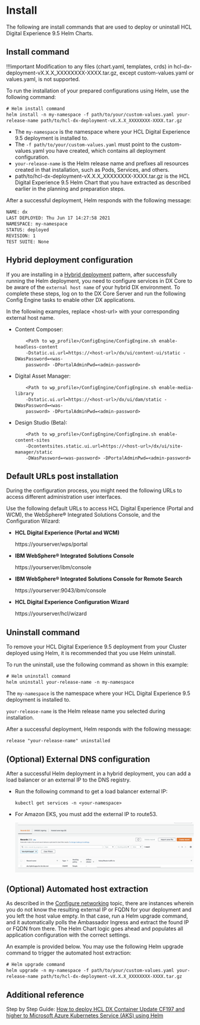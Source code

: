 # Install

The following are install commands that are used to deploy or uninstall HCL Digital Experience 9.5 Helm Charts.

## Install command

!!!important
    Modification to any files \(chart.yaml, templates, crds\) in hcl-dx-deployment-vX.X.X\_XXXXXXXX-XXXX.tar.gz, except custom-values.yaml or values.yaml, is not supported.

To run the installation of your prepared configurations using Helm, use the following command:

```
# Helm install command
helm install -n my-namespace -f path/to/your/custom-values.yaml your-release-name path/to/hcl-dx-deployment-vX.X.X_XXXXXXXX-XXXX.tar.gz
```

-   The `my-namespace` is the namespace where your HCL Digital Experience 9.5 deployment is installed to.
-   The `-f path/to/your/custom-values.yaml` must point to the custom-values.yaml you have created, which contains all deployment configuration.
-   `your-release-name` is the Helm release name and prefixes all resources created in that installation, such as Pods, Services, and others.
-   path/to/hcl-dx-deployment-vX.X.X\_XXXXXXXX-XXXX.tar.gz is the HCL Digital Experience 9.5 Helm Chart that you have extracted as described earlier in the planning and preparation steps.

After a successful deployment, Helm responds with the following message:

```
NAME: dx
LAST DEPLOYED: Thu Jun 17 14:27:58 2021
NAMESPACE: my-namespace
STATUS: deployed
REVISION: 1
TEST SUITE: None
```

## Hybrid deployment configuration

If you are installing in a [Hybrid deployment](hybrid_deployment_helm.md) pattern, after successfully running the Helm deployment, you need to configure services in DX Core to be aware of the `external host name` of your hybrid DX environment. To complete these steps, log on to the DX Core Server and run the following Config Engine tasks to enable other DX applications.

In the following examples, replace <host-url\> with your corresponding external host name.

-   Content Composer:

    ```
        <Path to wp_profile>/ConfigEngine/ConfigEngine.sh enable-headless-content 
        -Dstatic.ui.url=https://<host-url>/dx/ui/content-ui/static -DWasPassword=<was-
        password> -DPortalAdminPwd=<admin-password>
    ```

-   Digital Asset Manager:

    ```
        <Path to wp_profile>/ConfigEngine/ConfigEngine.sh enable-media-library 
        -Dstatic.ui.url=https://<host-url>/dx/ui/dam/static -DWasPassword=<was-
        password> -DPortalAdminPwd=<admin-password>
    ```

-   Design Studio \(Beta\):

    ```
        <Path to wp_profile>/ConfigEngine/ConfigEngine.sh enable-content-sites 
        -Dcontentsites.static.ui.url=https://<host-url>/dx/ui/site-manager/static 
        -DWasPassword=<was-password> -DPortalAdminPwd=<admin-password>
    ```


## Default URLs post installation

During the configuration process, you might need the following URLs to access different administration user interfaces.

Use the following default URLs to access HCL Digital Experience \(Portal and WCM\), the WebSphere® Integrated Solutions Console, and the Configuration Wizard:

-   **HCL Digital Experience \(Portal and WCM\)**

    https://yourserver/wps/portal

-   **IBM WebSphere® Integrated Solutions Console**

    https://yourserver/ibm/console

-   **IBM WebSphere® Integrated Solutions Console for Remote Search**

    https://yourserver:9043/ibm/console

-   **HCL Digital Experience Configuration Wizard**

    https://yourserver/hcl/wizard


## Uninstall command

To remove your HCL Digital Experience 9.5 deployment from your Cluster deployed using Helm, it is recommended that you use Helm uninstall.

To run the uninstall, use the following command as shown in this example:

```
# Helm uninstall command
helm uninstall your-release-name -n my-namespace
```

The `my-namespace` is the namespace where your HCL Digital Experience 9.5 deployment is installed to. 

`your-release-name` is the Helm release name you selected during installation.

After a successful deployment, Helm responds with the following message:

```
release "your-release-name" uninstalled
```

## \(Optional\) External DNS configuration

After a successful Helm deployment in a hybrid deployment, you can add a load balancer or an external IP to the DNS registry.

-   Run the following command to get a load balancer external IP:

    ```
    kubectl get services -n <your-namespace>
    ```

-   For Amazon EKS, you must add the external IP to route53.

    ![Sample configuration for Amazon EKS](../../../images/helm_dns_eks_host_override_route.png)


## \(Optional\) Automated host extraction

As described in the [Configure networking](/preparation/prepare_configure_networking.md) topic, there are instances wherein you do not know the resulting external IP or FQDN for your deployment and you left the host value empty. In that case, run a Helm upgrade command, and it automatically polls the Ambassador Ingress and extract the found IP or FQDN from there. The Helm Chart logic goes ahead and populates all application configuration with the correct settings.

An example is provided below. You may use the following Helm upgrade command to trigger the automated host extraction:

```
# Helm upgrade command
helm upgrade -n my-namespace -f path/to/your/custom-values.yaml your-release-name path/to/hcl-dx-deployment-vX.X.X_XXXXXXXX-XXXX.tar.gz
```

## Additional reference

Step by Step Guide: [How to deploy HCL DX Container Update CF197 and higher to Microsoft Azure Kubernetes Service \(AKS\) using Helm](https://support.hcltechsw.com/csm?id=kb_article&sysparm_article=KB0091344)

